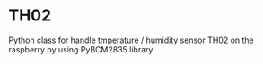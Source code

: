 # TH02
Python class for handle tmperature / humidity sensor TH02 on the raspberry py using PyBCM2835 library
